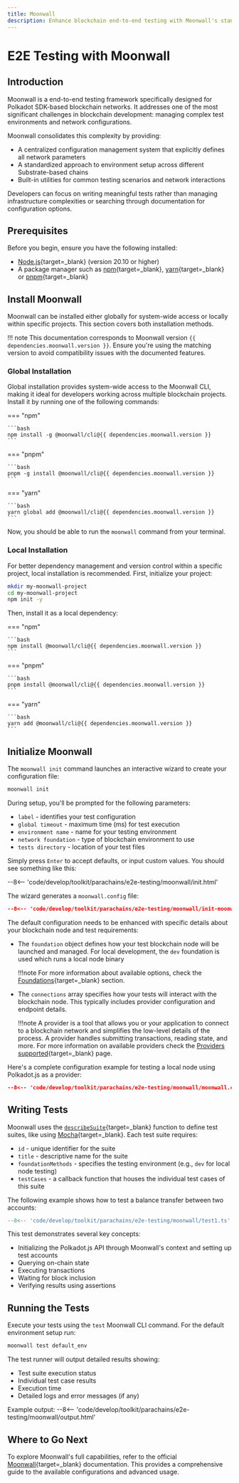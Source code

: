 ```yaml
---
title: Moonwall
description: Enhance blockchain end-to-end testing with Moonwall's standardized environment setup, comprehensive configuration management, and simple network interactions.
---
```


# E2E Testing with Moonwall

## Introduction

Moonwall is a end-to-end testing framework specifically designed for Polkadot SDK-based blockchain networks. It addresses one of the most significant challenges in blockchain development: managing complex test environments and network configurations.

Moonwall consolidates this complexity by providing:

- A centralized configuration management system that explicitly defines all network parameters
- A standardized approach to environment setup across different Substrate-based chains
- Built-in utilities for common testing scenarios and network interactions

Developers can focus on writing meaningful tests rather than managing infrastructure complexities or searching through documentation for configuration options.

## Prerequisites

Before you begin, ensure you have the following installed:

- [Node.js](https://nodejs.org/en/){target=\_blank} (version 20.10 or higher)
- A package manager such as [npm](https://www.npmjs.com/){target=\_blank}, [yarn](https://yarnpkg.com/){target=\_blank} or [pnpm](https://pnpm.io/){target=\_blank}

## Install Moonwall

Moonwall can be installed either globally for system-wide access or locally within specific projects. This section covers both installation methods.

!!! note
    This documentation corresponds to Moonwall version `{{ dependencies.moonwall.version }}`. Ensure you're using the matching version to avoid compatibility issues with the documented features.

### Global Installation

Global installation provides system-wide access to the Moonwall CLI, making it ideal for developers working across multiple blockchain projects. Install it by running one of the following commands:

=== "npm"

    ```bash
    npm install -g @moonwall/cli@{{ dependencies.moonwall.version }}
    ```

=== "pnpm"

    ```bash
    pnpm -g install @moonwall/cli@{{ dependencies.moonwall.version }}
    ```

=== "yarn"

    ```bash
    yarn global add @moonwall/cli@{{ dependencies.moonwall.version }}
    ```

Now, you should be able to run the `moonwall` command from your terminal.

### Local Installation

For better dependency management and version control within a specific project, local installation is recommended. First, initialize your project:

```bash
mkdir my-moonwall-project
cd my-moonwall-project
npm init -y
```

Then, install it as a local dependency:

=== "npm"

    ```bash
    npm install @moonwall/cli@{{ dependencies.moonwall.version }}
    ```

=== "pnpm"

    ```bash
    pnpm install @moonwall/cli@{{ dependencies.moonwall.version }}
    ```

=== "yarn"

    ```bash
    yarn add @moonwall/cli@{{ dependencies.moonwall.version }}
    ```

## Initialize Moonwall

The `moonwall init` command launches an interactive wizard to create your configuration file:

```bash
moonwall init
```

During setup, you'll be prompted for the following parameters:

- `label` - identifies your test configuration
- `global timeout` - maximum time (ms) for test execution
- `environment name` - name for your testing environment
- `network foundation` - type of blockchain environment to use
- `tests directory` - location of your test files

Simply press `Enter` to accept defaults, or input custom values. You should see something like this:

--8<-- 'code/develop/toolkit/parachains/e2e-testing/moonwall/init.html'

The wizard generates a `moonwall.config` file:

```json
--8<-- 'code/develop/toolkit/parachains/e2e-testing/moonwall/init-moonwall.config.json'
```

The default configuration needs to be enhanced with specific details about your blockchain node and test requirements:

- The `foundation` object defines how your test blockchain node will be launched and managed. For local development, the `dev` foundation is used which runs a local node binary
    
    !!!note
        For more information about available options, check the [Foundations](https://moonsong-labs.github.io/moonwall/guide/intro/foundations.html){target=\_blank} section.

- The `connections` array specifies how your tests will interact with the blockchain node. This typically includes provider configuration and endpoint details.
    
    !!!note
        A provider is a tool that allows you or your application to connect to a blockchain network and simplifies the low-level details of the process. A provider handles submitting transactions, reading state, and more. For more information on available providers check the [Providers supported](https://moonsong-labs.github.io/moonwall/guide/intro/providers.html#providers-supported){target=\_blank} page.

Here's a complete configuration example for testing a local node using Polkadot.js as a provider:

```json
--8<-- 'code/develop/toolkit/parachains/e2e-testing/moonwall/moonwall.config.json'
```

## Writing Tests

Moonwall uses the [`describeSuite`](https://github.com/Moonsong-Labs/moonwall/blob/7568048c52e9f7844f38fb4796ae9e1b9205fdaa/packages/cli/src/lib/runnerContext.ts#L65){target=\_blank} function to define test suites, like using [Mocha](https://mochajs.org/){target=\_blank}. Each test suite requires:

- `id` - unique identifier for the suite
- `title` - descriptive name for the suite
- `foundationMethods` - specifies the testing environment (e.g., `dev` for local node testing)
- `testCases` - a callback function that houses the individual test cases of this suite

The following example shows how to test a balance transfer between two accounts:

```ts
--8<-- 'code/develop/toolkit/parachains/e2e-testing/moonwall/test1.ts'
```

This test demonstrates several key concepts:

- Initializing the Polkadot.js API through Moonwall's context and setting up test accounts
- Querying on-chain state
- Executing transactions
- Waiting for block inclusion
- Verifying results using assertions

## Running the Tests

Execute your tests using the `test` Moonwall CLI command. For the default environment setup run:

```bash
moonwall test default_env
```

The test runner will output detailed results showing:

- Test suite execution status
- Individual test case results
- Execution time
- Detailed logs and error messages (if any)

Example output:
--8<-- 'code/develop/toolkit/parachains/e2e-testing/moonwall/output.html'

## Where to Go Next

To explore Moonwall's full capabilities, refer to the official [Moonwall](https://moonsong-labs.github.io/moonwall/){target=\_blank} documentation. This provides a comprehensive guide to the available configurations and advanced usage.
